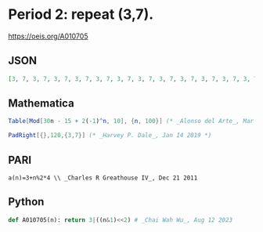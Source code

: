 # Period 2: repeat \(3,7\)\.
https://oeis.org/A010705
## JSON
```JSON
[3, 7, 3, 7, 3, 7, 3, 7, 3, 7, 3, 7, 3, 7, 3, 7, 3, 7, 3, 7, 3, 7, 3, 7, 3, 7, 3, 7, 3, 7, 3, 7, 3, 7, 3, 7, 3, 7, 3, 7, 3, 7, 3, 7, 3, 7, 3, 7, 3, 7, 3, 7, 3, 7, 3, 7, 3, 7, 3, 7, 3, 7, 3, 7, 3, 7, 3, 7, 3, 7, 3, 7, 3, 7, 3, 7, 3, 7, 3, 7, 3]
```
## Mathematica
```Mathematica
Table[Mod[30n - 15 + 2(-1)^n, 10], {n, 100}] (* _Alonso del Arte_, Mar 25 2015 *)
```
```Mathematica
PadRight[{},120,{3,7}] (* _Harvey P. Dale_, Jan 14 2019 *)
```
## PARI
```PARI
a(n)=3+n%2*4 \\ _Charles R Greathouse IV_, Dec 21 2011
```
## Python
```Python
def A010705(n): return 3|((n&1)<<2) # _Chai Wah Wu_, Aug 12 2023
```
